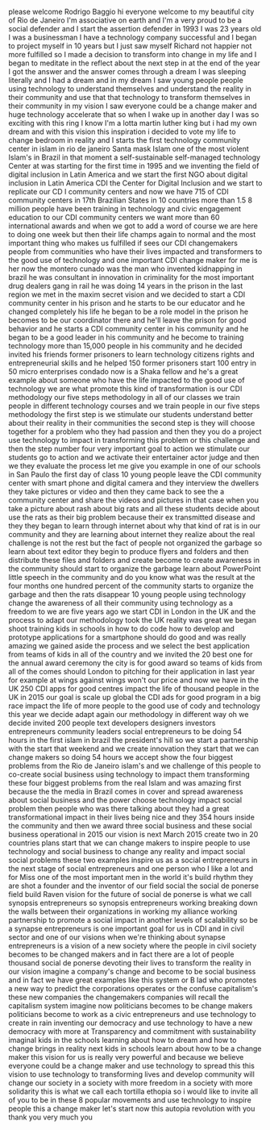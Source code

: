 
please welcome Rodrigo Baggio hi
everyone welcome to my beautiful city of
Rio de Janeiro I&#39;m associative on earth
and I&#39;m a very proud to be a social
defender and I start the assertion
defender in 1993 I was 23 years old I
was a businessman I have a technology
company successful and I began to
project myself in 10 years but I just
saw myself Richard not happier not more
fulfilled so I made a decision to
transform into change in my life and I
began to meditate in the reflect about
the next step in at the end of the year
I got the answer and the answer comes
through a dream I was sleeping literally
and I had a dream and in my dream I saw
young people people using technology to
understand themselves and understand the
reality in their community and use that
that technology to transform themselves
in their community in my vision I saw
everyone could be a change maker and
huge technology accelerate that so when
I wake up in another day I was so
exciting with this ring I know I&#39;m a
lotta martin luther king but i had my
own dream and with this vision this
inspiration i decided to vote my life to
change bedroom in reality and I starts
the first technology community center in
islam in rio de janeiro Santa mask Islam
one of the most violent Islam&#39;s in
Brazil in that moment a self-sustainable
self-managed technology Center at was
starting for the first time in 1995 and
we inventing the field of digital
inclusion in Latin America and we start
the first NGO about digital inclusion in
Latin America CDI the Center for Digital
Inclusion and we start to replicate our
CD I community centers and now we have
715 of
CDI community centers in 17th Brazilian
States in 10 countries more than 1.5 8
million people have been training in
technology and civic engagement
education to our CDI community centers
we want more than 60 international
awards and when we got to add a word of
course we are here to doing one week but
then their life champs again to normal
and the most important thing who makes
us fulfilled if sees our CDI
changemakers people from communities who
have their lives impacted and
transformers to the good use of
technology and one important CDI change
maker for me is her now the montero
cunado was the man who invented
kidnapping in brazil he was consultant
in innovation in criminality for the
most important drug dealers gang in rail
he was doing 14 years in the prison in
the last region we met in the maxim
secret vision and we decided to start a
CDI community center in his prison and
he starts to be our educator and he
changed completely his life he began to
be a role model in the prison he becomes
to be our coordinator there and he&#39;ll
leave the prison for good behavior and
he starts a CDI community center in his
community and he began to be a good
leader in his community and he become to
training technology more than 15,000
people in his community and he decided
invited his friends former prisoners to
learn technology citizens rights and
entrepreneurial skills and he helped 150
former prisoners start 100 entry in 50
micro enterprises condado now is a Shaka
fellow and he&#39;s a great example about
someone who have the life impacted to
the good use of technology we are
what promote this kind of transformation
is our CDI methodology our five steps
methodology in all of our classes we
train people in different technology
courses and we train people in our five
steps methodology the first step is we
stimulate our students understand better
about their reality in their communities
the second step is they will choose
together for a problem who they had
passion and then they you do a project
use technology to impact in transforming
this problem or this challenge and then
the step number four very important goal
to action we stimulate our students go
to action and we activate their
entertainer actor judge and then we they
evaluate the process let me give you
example in one of our schools in San
Paulo the first day of class 10 young
people leave the CDI community center
with smart phone and digital camera and
they interview the dwellers they take
pictures or video and then they came
back to see the a community center and
share the videos and pictures in that
case when you take a picture about rash
about big rats and all these students
decide about use the rats as their big
problem because their ex transmitted
disease and they they began to learn
through internet about why that kind of
rat is in our community and they are
learning about internet they realize
about the real challenge is not the rest
but the fact of people not organized the
garbage so learn about text editor they
begin to produce flyers and folders and
then distribute these files and folders
and create become to create awareness in
the community should start to organize
the garbage learn about PowerPoint
little speech in the community and do
you know what was the result at the four
months one hundred percent of the
community starts to organize the garbage
and then the rats disappear 10
young people using technology change the
awareness of all their community using
technology as a freedom to we are five
years ago we start CDI in London in the
UK and the process to adapt our
methodology took the UK reality was
great we began shoot training kids in
schools in how to do code how to develop
and prototype applications for a
smartphone should do good and was really
amazing we gained aside the process and
we select the best application from
teams of kids in all of the country and
we invited the 20 best one for the
annual award ceremony the city is for
good award so teams of kids from all of
the comes should London to
pitching for their application in last
year for example at wings against wings
won&#39;t our price and now we have in the
UK 250 CDI apps for good centres impact
the life of thousand people in the UK in
2015 our goal is scale up global the CDI
ads for good program in a big race
impact the life of more people to the
good use of cody and technology this
year we decide adapt again our
methodology in different way oh we
decide invited 200 people text
developers designers investors
entrepreneurs community leaders social
entrepreneurs to be doing 54 hours in
the first islam in brazil the
president&#39;s hill so we start a
partnership with the start that weekend
and we create innovation they start that
we can change makers so doing 54 hours
we accept show the four biggest problems
from the Rio de Janeiro islam&#39;s and we
challenge of this
people to co-create social business
using technology to impact them
transforming these four biggest problems
from the real Islam and was amazing
first because the the media in Brazil
comes in cover and spread awareness
about social business and the power
choose technology impact social problem
then people who was there talking about
they had a great transformational impact
in their lives being nice and they 354
hours inside the community and then we
award three social business and these
social business operational in 2015 our
vision is next March 2015 create two in
20 countries plans start that we can
change makers to inspire people to use
technology and social business to change
any reality and impact social social
problems these two examples inspire us
as a social entrepreneurs in the next
stage of social entrepreneurs and one
person who I like a lot and for Miss one
of the most important men in the world
it&#39;s build rhythm they are shot a
founder and the inventor of our field
social the social de ponerse field build
Raven vision for the future of social de
ponerse is what we call synopsis
entrepreneurs so synopsis entrepreneurs
working breaking down the walls between
their organizations in working my
alliance working partnership to promote
a social impact in another levels of
scalability so be a synapse
entrepreneurs is one important goal for
us in CDI and in civil sector and one of
our visions when we&#39;re thinking about
synapse entrepreneurs is a vision of a
new society where the people in civil
society becomes to be changed makers and
in fact there are a lot of people
thousand social de ponerse devoting
their lives to transform the reality
in our vision imagine a company&#39;s change
and become to be social business and in
fact we have great examples like this
system or B lad who promotes a new way
to predict the corporations operates or
the confuse capitalism&#39;s these new
companies the changemakers companies
will recall the capitalism system
imagine now politicians becomes to be
change makers politicians become to work
as a civic entrepreneurs and use
technology to create in rain inventing
our democracy and use technology to have
a new democracy with more at
Transparency and commitment with
sustainability imaginal kids in the
schools learning about how to dream and
how to change brings in reality next
kids in schools learn about how to be a
change maker this vision for us is
really very powerful and because we
believe everyone could be a change maker
and use technology to spread this this
vision to use technology to transforming
lives and develop community will change
our society in a society with more
freedom in a society with more
solidarity this is what we call each
tortilla ethopia so i would like to
invite all of you to be in these 8
popular movements and use technology to
inspire people this a change maker let&#39;s
start now this autopia revolution with
you thank you very much
you
